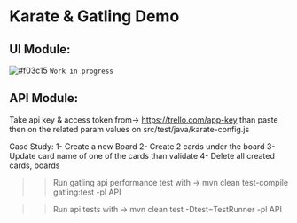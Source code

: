 # Karate & Gatling Demo

## UI Module:

![#f03c15](https://via.placeholder.com/15/f03c15/f03c15.png) `Work in progress`




## API Module:

Take api key & access token from-> https://trello.com/app-key than paste then on the related param values on src/test/java/karate-config.js

Case Study:
1- Create a new Board
2- Create 2 cards under the board
3- Update card name of one of the cards than validate 
4- Delete all created cards, boards

>> Run gatling api performance test with -> mvn clean test-compile gatling:test -pl API

>> Run api tests with -> mvn clean test -Dtest=TestRunner -pl API
